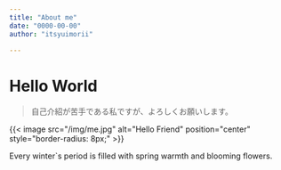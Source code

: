 ```yaml
---
title: "About me"
date: "0000-00-00"
author: "itsyuimorii"

---
```


# Hello World

> 自己介紹が苦手である私ですが、よろしくお願いします。


{{< image src="/img/me.jpg" alt="Hello Friend" position="center" style="border-radius: 8px;" >}}

Every winter`s period is filled with spring warmth and blooming flowers.